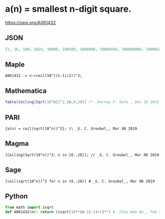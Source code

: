 # a\(n\) \= smallest n\-digit square\.
https://oeis.org/A061432
## JSON
```JSON
[1, 16, 100, 1024, 10000, 100489, 1000000, 10004569, 100000000, 1000014129, 10000000000, 100000147984, 1000000000000, 10000002149284, 100000000000000, 1000000025191729, 10000000000000000, 100000000621806289, 1000000000000000000, 10000000005259630921]
```
## Maple
```Maple
A061432 := n->ceil(10^((n-1)/2))^2;
```
## Mathematica
```Mathematica
Table[Ceiling[Sqrt[10^n]]^2,{n,0,20}] (* _Harvey P. Dale_, Dec 29 2015 *)
```
## PARI
```PARI
{a(n) = ceil(sqrt(10^n))^2}; \\ _G. C. Greubel_, Mar 08 2019
```
## Magma
```Magma
[Ceiling(Sqrt(10^n))^2: n in [0..20]]; // _G. C. Greubel_, Mar 08 2019
```
## Sage
```Sage
[ceil(sqrt(10^n))^2 for n in (0..20)] # _G. C. Greubel_, Mar 08 2019
```
## Python
```Python
from math import isqrt
def A061432(n): return (isqrt(10**(n-1)-1)+1)**2 # _Chai Wah Wu_, Feb 20 2023
```
